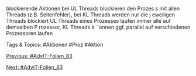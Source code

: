 blockierende Aktionen bei UL Threads blockieren den Prozes s mit allen
Threads (z.B. Seitenfehler), bei KL Threads werden nur die j eweiligen
Threads blockiert
UL Threads eines Prozesses laufen immer alle auf demselben P rozessor, KL
Threads k ¨onnen ggf. parallel auf verschiedenen Prozessoren laufen

   Tags & Topics:
   #Aktionen
   #Proz
   #Aktion

[Previous: #AdvIT-Folien_83](AdvIT-Folien_83.md)

[Next: #AdvIT-Folien_83](AdvIT-Folien_83.md)